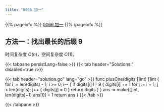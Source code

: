 ```yaml
---
title: "0066.加一"
---
```


{{% pageinfo %}}
[0066.加一](https://leetcode.cn/problems/plus-one/)
{{% /pageinfo %}}

## 方法一：找出最长的后缀 9

时间复杂度 $O(n)$，空间复杂度 $O(1)$。

{{< tabpane persistLang=false >}}
{{< tab header="Solutions:" disabled=true />}}

{{< tab header="solution.go" lang="go" >}}
func plusOne(digits []int) []int {
	for i := len(digits) - 1; i >= 0; i-- {
		if digits[i] != 9 {
			digits[i] += 1
			for j := i + 1; j < len(digits); j++ {
				digits[j] = 0
			}
			return digits
		}
	}
	ans := make([]int, len(digits)+1)
	ans[0] = 1
	return ans
}
{{< /tab >}}

{{< /tabpane >}}
